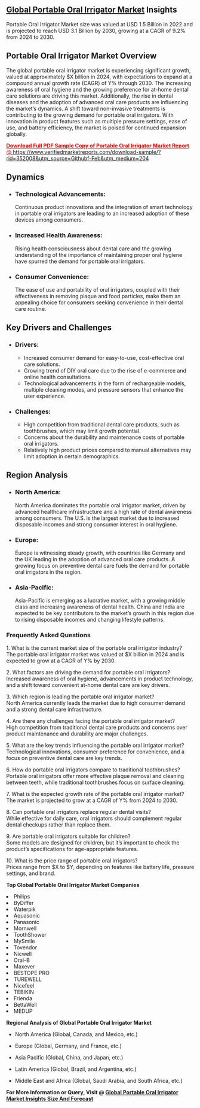 <h2><a href="https://www.verifiedmarketreports.com/download-sample/?rid=352008&amp;utm_source=Githubf&amp;utm_medium=204" target="_blank">Global Portable Oral Irrigator Market</a> Insights</h2><p>Portable Oral Irrigator Market size was valued at USD 1.5 Billion in 2022 and is projected to reach USD 3.1 Billion by 2030, growing at a CAGR of 9.2% from 2024 to 2030.</p><p> <h2>Portable Oral Irrigator Market Overview</h2> <p>The global portable oral irrigator market is experiencing significant growth, valued at approximately $X billion in 2024, with expectations to expand at a compound annual growth rate (CAGR) of Y% through 2030. The increasing awareness of oral hygiene and the growing preference for at-home dental care solutions are driving this market. Additionally, the rise in dental diseases and the adoption of advanced oral care products are influencing the market’s dynamics. A shift toward non-invasive treatments is contributing to the growing demand for portable oral irrigators. With innovation in product features such as multiple pressure settings, ease of use, and battery efficiency, the market is poised for continued expansion globally. </p> <p><a href="#"><p><span class=""><span style="color: #ff0000;"><strong>Download Full PDF Sample Copy of Portable Oral Irrigator Market Report</strong> @ </span><a href="https://www.verifiedmarketreports.com/download-sample/?rid=352008&amp;utm_source=Githubf-Feb&amp;utm_medium=204" target="_blank">https://www.verifiedmarketreports.com/download-sample/?rid=352008&amp;utm_source=Githubf-Feb&amp;utm_medium=204</a></span></p></a></p> <h2>Dynamics</h2> <ul> <li><h3>Technological Advancements:</h3> Continuous product innovations and the integration of smart technology in portable oral irrigators are leading to an increased adoption of these devices among consumers.</li> <li><h3>Increased Health Awareness:</h3> Rising health consciousness about dental care and the growing understanding of the importance of maintaining proper oral hygiene have spurred the demand for portable oral irrigators.</li> <li><h3>Consumer Convenience:</h3> The ease of use and portability of oral irrigators, coupled with their effectiveness in removing plaque and food particles, make them an appealing choice for consumers seeking convenience in their dental care routine.</li> </ul> <h2>Key Drivers and Challenges</h2> <ul> <li><h3>Drivers:</h3> <ul> <li>Increased consumer demand for easy-to-use, cost-effective oral care solutions.</li> <li>Growing trend of DIY oral care due to the rise of e-commerce and online health consultations.</li> <li>Technological advancements in the form of rechargeable models, multiple cleaning modes, and pressure sensors that enhance the user experience.</li> </ul> </li> <li><h3>Challenges:</h3> <ul> <li>High competition from traditional dental care products, such as toothbrushes, which may limit growth potential.</li> <li>Concerns about the durability and maintenance costs of portable oral irrigators.</li> <li>Relatively high product prices compared to manual alternatives may limit adoption in certain demographics.</li> </ul> </li> </ul> <h2>Region Analysis</h2> <ul> <li><h3>North America:</h3> North America dominates the portable oral irrigator market, driven by advanced healthcare infrastructure and a high rate of dental awareness among consumers. The U.S. is the largest market due to increased disposable incomes and strong consumer interest in oral hygiene.</li> <li><h3>Europe:</h3> Europe is witnessing steady growth, with countries like Germany and the UK leading in the adoption of advanced oral care products. A growing focus on preventive dental care fuels the demand for portable oral irrigators in the region.</li> <li><h3>Asia-Pacific:</h3> Asia-Pacific is emerging as a lucrative market, with a growing middle class and increasing awareness of dental health. China and India are expected to be key contributors to the market’s growth in this region due to rising disposable incomes and changing lifestyle patterns.</li> </ul> <h3>Frequently Asked Questions</h3> <p>1. What is the current market size of the portable oral irrigator industry? <br> The portable oral irrigator market was valued at $X billion in 2024 and is expected to grow at a CAGR of Y% by 2030.</p> <p>2. What factors are driving the demand for portable oral irrigators? <br> Increased awareness of oral hygiene, advancements in product technology, and a shift toward convenient at-home dental care are key drivers.</p> <p>3. Which region is leading the portable oral irrigator market? <br> North America currently leads the market due to high consumer demand and a strong dental care infrastructure.</p> <p>4. Are there any challenges facing the portable oral irrigator market? <br> High competition from traditional dental care products and concerns over product maintenance and durability are major challenges.</p> <p>5. What are the key trends influencing the portable oral irrigator market? <br> Technological innovations, consumer preference for convenience, and a focus on preventive dental care are key trends.</p> <p>6. How do portable oral irrigators compare to traditional toothbrushes? <br> Portable oral irrigators offer more effective plaque removal and cleaning between teeth, while traditional toothbrushes focus on surface cleaning.</p> <p>7. What is the expected growth rate of the portable oral irrigator market? <br> The market is projected to grow at a CAGR of Y% from 2024 to 2030.</p> <p>8. Can portable oral irrigators replace regular dental visits? <br> While effective for daily care, oral irrigators should complement regular dental checkups rather than replace them.</p> <p>9. Are portable oral irrigators suitable for children? <br> Some models are designed for children, but it’s important to check the product’s specifications for age-appropriate features.</p> <p>10. What is the price range of portable oral irrigators? <br> Prices range from $X to $Y, depending on features like battery life, pressure settings, and brand.</p> </p><p><strong>Top Global Portable Oral Irrigator Market Companies</strong></p><div data-test-id=""><p><li>Philips</li><li> ByDiffer</li><li> Waterpik</li><li> Aquasonic</li><li> Panasonic</li><li> Mornwell</li><li> ToothShower</li><li> MySmile</li><li> Tovendor</li><li> Nicwell</li><li> Oral-B</li><li> Maxever</li><li> BESTOPE PRO</li><li> TUREWELL</li><li> Nicefeel</li><li> TEBIKIN</li><li> Frienda</li><li> BettaWell</li><li> MEDUP</li></p><div><strong>Regional Analysis of&nbsp;Global Portable Oral Irrigator Market</strong></div><ul><li dir="ltr"><p dir="ltr">North America&nbsp;(Global, Canada, and Mexico, etc.)</p></li><li dir="ltr"><p dir="ltr">Europe (Global, Germany, and France, etc.)</p></li><li dir="ltr"><p dir="ltr">Asia Pacific&nbsp;(Global, China, and Japan, etc.)</p></li><li dir="ltr"><p dir="ltr">Latin America&nbsp;(Global, Brazil, and Argentina, etc.)</p></li><li dir="ltr">Middle East and Africa&nbsp;(Global, Saudi Arabia, and South Africa, etc.)</li></ul><p><strong>For More Information or Query, Visit @&nbsp;</strong><strong><a href="https://www.verifiedmarketreports.com/product/portable-oral-irrigator-market/?utm_source=Githubf&amp;utm_medium=204" target="_blank">Global Portable Oral Irrigator Market Insights Size And Forecast</a></strong></p></div>
